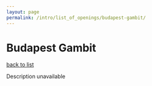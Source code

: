 ```yaml
---
layout: page
permalink: /intro/list_of_openings/budapest-gambit/
---
```


# Budapest Gambit

[back to list](..)

Description unavailable